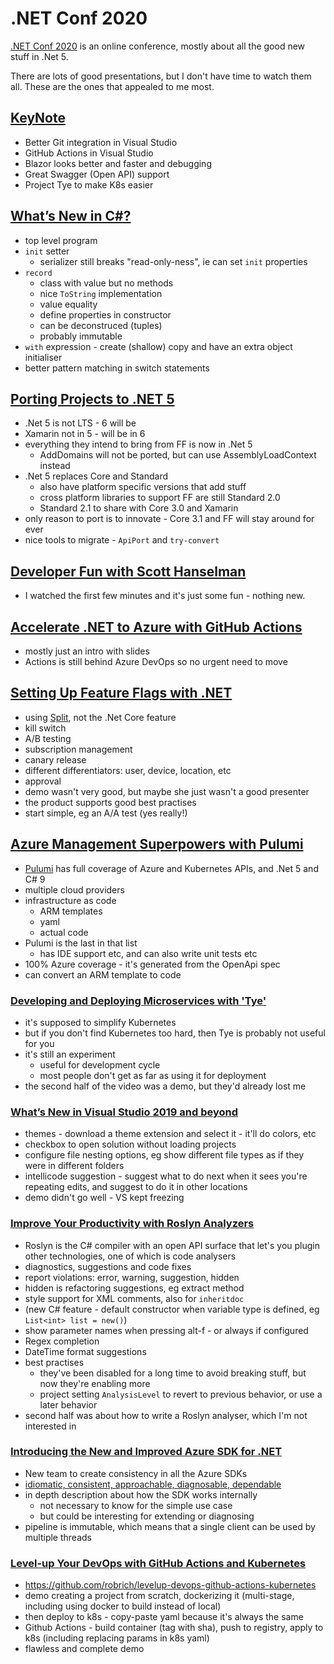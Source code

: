 # .NET Conf 2020

[.NET Conf 2020](https://channel9.msdn.com/Events/dotnetConf/2020)
is an online conference, mostly about all the good new stuff in .Net 5.

There are lots of good presentations,
but I don't have time to watch them all.
These are the ones that appealed to me most.

## [KeyNote](https://channel9.msdn.com/Events/dotnetConf/2020/Keynote-Welcome-to-NET-5)

- Better Git integration in Visual Studio
- GitHub Actions in Visual Studio
- Blazor looks better and faster and debugging
- Great Swagger (Open API) support
- Project Tye to make K8s easier

## [What’s New in C#?](https://channel9.msdn.com/Events/dotnetConf/2020/Whats-New-in-C)

- top level program
- `init` setter
  - serializer still breaks "read-only-ness", ie can set `init` properties
- `record`
  - class with value but no methods
  - nice `ToString` implementation
  - value equality
  - define properties in constructor
  - can be deconstruced (tuples)
  - probably immutable
- `with` expression - create (shallow) copy and have an extra object initialiser
- better pattern matching in switch statements

## [Porting Projects to .NET 5](https://channel9.msdn.com/Events/dotnetConf/2020/Porting-Projects-to-NET-5)

- .Net 5 is not LTS - 6 will be
- Xamarin not in 5 - will be in 6
- everything they intend to bring from FF is now in .Net 5
  - AddDomains will not be ported, but can use AssemblyLoadContext instead
- .Net 5 replaces Core and Standard
  - also have platform specific versions that add stuff
  - cross platform libraries to support FF are still Standard 2.0
  - Standard 2.1 to share with Core 3.0 and Xamarin
- only reason to port is to innovate - Core 3.1 and FF will stay around for ever
- nice tools to migrate - `ApiPort` and `try-convert`

## [Developer Fun with Scott Hanselman](https://channel9.msdn.com/Events/dotnetConf/2020/Developer-Fun-with-Scott-Hanselman)

- I watched the first few minutes and it's just some fun - nothing new.

## [Accelerate .NET to Azure with GitHub Actions](https://channel9.msdn.com/Events/dotnetConf/2020/Accelerate-NET-to-Azure-with-GitHub-Actions)

- mostly just an intro with slides
- Actions is still behind Azure DevOps so no urgent need to move

## [Setting Up Feature Flags with .NET](https://channel9.msdn.com/Events/dotnetConf/2020/S236)

- using [Split](https://split.io/product/feature-flags/), not the .Net Core feature
- kill switch
- A/B testing
- subscription management
- canary release
- different differentiators: user, device, location, etc
- approval
- demo wasn't very good, but maybe she just wasn't a good presenter
- the product supports good best practises
- start simple, eg an A/A test (yes really!)

## [Azure Management Superpowers with Pulumi](https://channel9.msdn.com/Events/dotnetConf/2020/Azure-Management-Superpowers-with-Pulumi)

- [Pulumi](https://www.pulumi.com/azure/) has full coverage of Azure and Kubernetes APIs, and .Net 5 and C# 9
- multiple cloud providers
- infrastructure as code
  - ARM templates
  - yaml
  - actual code
- Pulumi is the last in that list
  - has IDE support etc, and can also write unit tests etc
- 100% Azure coverage - it's generated from the OpenApi spec
- can convert an ARM template to code

### [Developing and Deploying Microservices with 'Tye'](https://channel9.msdn.com/Events/dotnetConf/2020/Developing-and-Deploying-Microservices-with-Tye)

- it's supposed to simplify Kubernetes
- but if you don't find Kubernetes too hard, then Tye is probably not useful for you
- it's still an experiment
  - useful for development cycle
  - most people don't get as far as using it for deployment
- the second half of the video was a demo, but they'd already lost me

### [What’s New in Visual Studio 2019 and beyond](https://channel9.msdn.com/Events/dotnetConf/2020/Whats-New-in-Visual-Studio-2019-and-beyond)

- themes - download a theme extension and select it - it'll do colors, etc
- checkbox to open solution without loading projects
- configure file nesting options, eg show different file types as if they were in different folders
- intellicode suggestion - suggest what to do next when it sees you're repeating edits, and suggest to do it in other locations
- demo didn't go well - VS kept freezing

### [Improve Your Productivity with Roslyn Analyzers](https://channel9.msdn.com/Events/dotnetConf/2020/Improve-Your-Productivity-with-Roslyn-Analyzers)

- Roslyn is the C# compiler with an open API surface that let's you plugin other technologies, one of which is code analysers
- diagnostics, suggestions and code fixes
- report violations: error, warning, suggestion, hidden
- hidden is refactoring suggestions, eg extract method
- style support for XML comments, also for `inheritdoc`
- (new C# feature - default constructor when variable type is defined, eg `List<int> list = new()`)
- show parameter names when pressing alt-f - or always if configured
- Regex completion
- DateTime format suggestions
- best practises
  - they've been disabled for a long time to avoid breaking stuff, but now they're enabling more
  - project setting `AnalysisLevel` to revert to previous behavior, or use a later behavior
- second half was about how to write a Roslyn analyser, which I'm not interested in

### [Introducing the New and Improved Azure SDK for .NET](https://channel9.msdn.com/Events/dotnetConf/2020/Introducing-the-New-and-Improved-Azure-SDK-for-NET)

- New team to create consistency in all the Azure SDKs
- [idiomatic, consistent, approachable, diagnosable, dependable](https://aka.ms/azsdk/guide)
- in depth description about how the SDK works internally
  - not necessary to know for the simple use case
  - but could be interesting for extending or diagnosing
- pipeline is immutable, which means that a single client can be used by multiple threads

### [Level-up Your DevOps with GitHub Actions and Kubernetes](https://channel9.msdn.com/Events/dotnetConf/2020/Level-up-Your-DevOps-with-GitHub-Actions-and-Kubernetes)

- https://github.com/robrich/levelup-devops-github-actions-kubernetes
- demo creating a project from scratch, dockerizing it (multi-stage, including using docker to build instead of local)
- then deploy to k8s - copy-paste yaml because it's always the same
- Github Actions - build container (tag with sha), push to registry, apply to k8s (including replacing params in k8s yaml)
- flawless and complete demo
